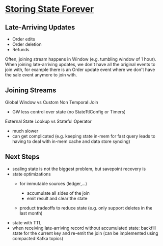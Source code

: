 
# [Storing State Forever](https://www.youtube.com/watch?v=tiGxEGPyqCg&t=66s)

## Late-Arriving Updates
- Order edits
- Order deletion
- Refunds

Often, joining stream happens in Window (e.g. tumbling window of 1 hour).
When joining late-arriving updates, we don't have all the original events to join with, for example there is an Order update event where we don't have the sale event anymore to join with.

## Joining Streams

Global Window vs Custom Non Temporal Join
- GW less control over state (no StateTtlConfig or Timers)

External State Lookup vs Stateful Operator
- much slower
- can get complicated (e.g. keeping state in-mem for fast query leads to having to deal with in-mem cache and data store syncing)

## Next Steps
- scaling state is not the biggest problem, but savepoint recovery is
- state optimizations
    - for immutable sources (ledger,...)
        - accumulate all sides of the join
        - emit result and clear the state

    - product tradeoffs to reduce state (e.g. only support deletes in the last month)
- state with TTL
- when receiving late-arriving record without accumulated state: backfill state for the current key and re-emit the join (can be implemented using compacted Kafka topics)
